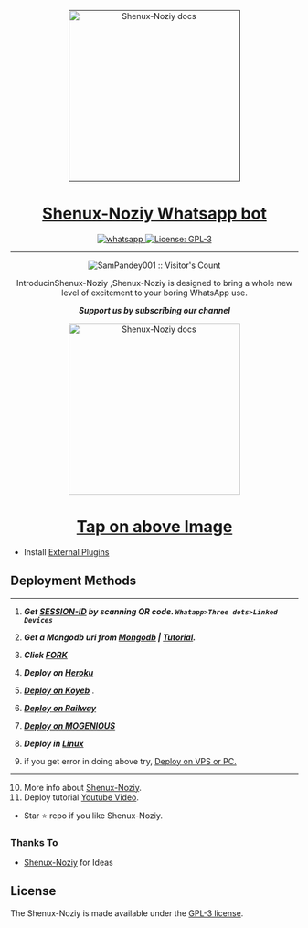   <p align="center">  
  <a href="">
    <img alt="Shenux-Noziy docs" height="300" src="https://i.imgur.com/bPadlbQ.jpeg">
    <h1 align="center">Shenux-Noziy Whatsapp bot</h1>
  </a>
</p>
   
<p align="center">

  <a aria-label="Join our chats" href="" target="_blank">
    <img alt="whatsapp" src="https://img.shields.io/badge/Join Group-25D366?style=for-the-badge&logo=whatsapp&logoColor=white" />
  </a>
 
  <a aria-label="Shenux-Noziy is free to use" href="" target="_blank">
    <img alt="License: GPL-3" src="https://badges.frapsoft.com/os/gpl/gpl.png?v=103)](https://opensource.org/licenses/GPL-3.0/" target="_blank" />
  </a>
</p>


---

<p align="center"><img src="https://profile-counter.glitch.me/{SamPandey001}/count.svg" alt="SamPandey001 :: Visitor's Count" /></p>

  <p align="center"> IntroducinShenux-Noziy   ,Shenux-Noziy is designed to bring a whole new level of excitement to your boring WhatsApp use. </p>
 
 ***<p align="center"> Support us by subscribing our channel </p>***
 
   <p align="center">  
  <a href="https://youtu.be/It-Ak-aSx0c">
    <img alt="Shenux-Noziy docs" height="300" src="https://t3.ftcdn.net/jpg/03/00/38/90/360_F_300389025_b5hgHpjDprTySl8loTqJRMipySb1rO0I.jpg">
    <h1 align="center">Tap on above Image</h1>
  </a>
</p>
 
 
- Install [External Plugins](https://github.com/SamPandey001/Secktor-Plugins)
## Deployment Methods
---
1. ***Get [SESSION-ID](https://) by scanning QR code. `Whatapp>Three dots>Linked Devices`***
2.  ***Get a Mongodb uri from [Mongodb]() | [Tutorial](h).***
3.  ***Click [FORK]()***
4.  ***Deploy on [Heroku]()***

5. ***[Deploy on Koyeb](/koyeb)*** .

6.  ***[Deploy on Railway](/railway)***
7. ***[Deploy on MOGENIOUS](-MOGENIOUS)***
  
8. ***Deploy in [Linux](-in-any-shell-including-termux)***

9. if you get error in doing above try, [Deploy on VPS or PC.](/blob/main/deploy-on-vps.md)
---
10. More info about [Shenux-Noziy](/).
11. Deploy tutorial [Youtube Video](e).



- Star ⭐ repo if you like Shenux-Noziy.
### Thanks To

- [Shenux-Noziy](https://github.com/Shehanmadusha076/SHENUX-NOZIY) for Ideas

## License

The Shenux-Noziy is made available under the [GPL-3 license](/blob/main/LICENCE). 
